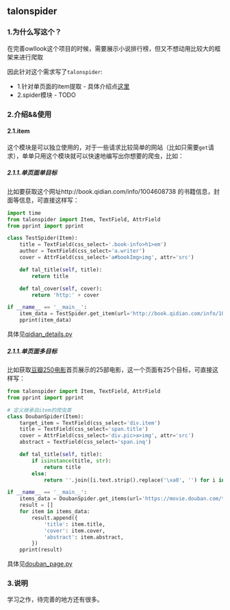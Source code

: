 ## talonspider

### 1.为什么写这个？

在完善owllook这个项目的时候，需要展示小说排行榜，但又不想动用比较大的框架来进行爬取

因此针对这个需求写了`talonspider`:

- 1.针对单页面的item提取 - 具体介绍点[这里](./docs/item.md)
- 2.spider模块 - TODO

### 2.介绍&&使用

#### 2.1.item

这个模块是可以独立使用的，对于一些请求比较简单的网站（比如只需要`get`请求），单单只用这个模块就可以快速地编写出你想要的爬虫，比如：

##### 2.1.1.单页面单目标

比如要获取这个网址http://book.qidian.com/info/1004608738 的书籍信息，封面等信息，可直接这样写：

```python
import time
from talonspider import Item, TextField, AttrField
from pprint import pprint

class TestSpider(Item):
    title = TextField(css_select='.book-info>h1>em')
    author = TextField(css_select='a.writer')
    cover = AttrField(css_select='a#bookImg>img', attr='src')

    def tal_title(self, title):
        return title

    def tal_cover(self, cover):
        return 'http:' + cover

if __name__ == '__main__':
    item_data = TestSpider.get_item(url='http://book.qidian.com/info/1004608738')
    pprint(item_data)
```

具体见[qidian_details.py](./examples/qidian_details.py)

##### 2.1.1.单页面多目标

比如获取[豆瓣250电影]([https://movie.douban.com/top250](https://movie.douban.com/top250))首页展示的25部电影，这一个页面有25个目标，可直接这样写：

```python
from talonspider import Item, TextField, AttrField
from pprint import pprint

# 定义继承自item的爬虫类
class DoubanSpider(Item):
    target_item = TextField(css_select='div.item')
    title = TextField(css_select='span.title')
    cover = AttrField(css_select='div.pic>a>img', attr='src')
    abstract = TextField(css_select='span.inq')

    def tal_title(self, title):
        if isinstance(title, str):
            return title
        else:
            return ''.join([i.text.strip().replace('\xa0', '') for i in title])

if __name__ == '__main__':
    items_data = DoubanSpider.get_items(url='https://movie.douban.com/top250')
    result = []
    for item in items_data:
        result.append({
            'title': item.title,
            'cover': item.cover,
            'abstract': item.abstract,
        })
    pprint(result)
```

具体见[douban_page.py](./examples/douban_page.py)

### 3.说明

学习之作，待完善的地方还有很多。